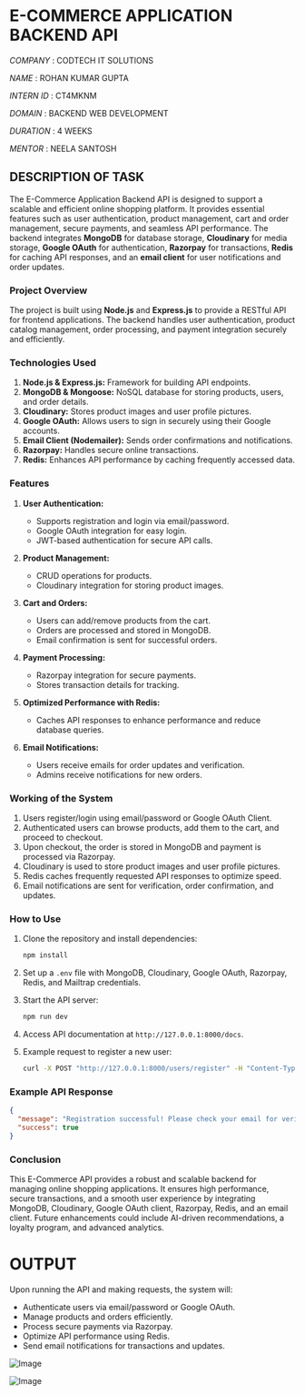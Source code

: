 # E-COMMERCE APPLICATION BACKEND API

*COMPANY* : CODTECH IT SOLUTIONS

*NAME* : ROHAN KUMAR GUPTA

*INTERN ID* : CT4MKNM

*DOMAIN* : BACKEND WEB DEVELOPMENT

*DURATION* : 4 WEEKS

*MENTOR* : NEELA SANTOSH

## DESCRIPTION OF TASK

The E-Commerce Application Backend API is designed to support a scalable and efficient online shopping platform. It provides essential features such as user authentication, product management, cart and order management, secure payments, and seamless API performance. The backend integrates **MongoDB** for database storage, **Cloudinary** for media storage, **Google OAuth** for authentication, **Razorpay** for transactions, **Redis** for caching API responses, and an **email client** for user notifications and order updates.

### Project Overview

The project is built using **Node.js** and **Express.js** to provide a RESTful API for frontend applications. The backend handles user authentication, product catalog management, order processing, and payment integration securely and efficiently.

### Technologies Used

1. **Node.js & Express.js:** Framework for building API endpoints.
2. **MongoDB & Mongoose:** NoSQL database for storing products, users, and order details.
3. **Cloudinary:** Stores product images and user profile pictures.
4. **Google OAuth:** Allows users to sign in securely using their Google accounts.
5. **Email Client (Nodemailer):** Sends order confirmations and notifications.
6. **Razorpay:** Handles secure online transactions.
7. **Redis:** Enhances API performance by caching frequently accessed data.

### Features

1. **User Authentication:**
   - Supports registration and login via email/password.
   - Google OAuth integration for easy login.
   - JWT-based authentication for secure API calls.

2. **Product Management:**
   - CRUD operations for products.
   - Cloudinary integration for storing product images.

3. **Cart and Orders:**
   - Users can add/remove products from the cart.
   - Orders are processed and stored in MongoDB.
   - Email confirmation is sent for successful orders.

4. **Payment Processing:**
   - Razorpay integration for secure payments.
   - Stores transaction details for tracking.

5. **Optimized Performance with Redis:**
   - Caches API responses to enhance performance and reduce database queries.

6. **Email Notifications:**
   - Users receive emails for order updates and verification.
   - Admins receive notifications for new orders.

### Working of the System

1. Users register/login using email/password or Google OAuth Client.
2. Authenticated users can browse products, add them to the cart, and proceed to checkout.
3. Upon checkout, the order is stored in MongoDB and payment is processed via Razorpay.
4. Cloudinary is used to store product images and user profile pictures.
5. Redis caches frequently requested API responses to optimize speed.
6. Email notifications are sent for verification, order confirmation, and updates.

### How to Use

1. Clone the repository and install dependencies:
   ```bash
   npm install
   ```
2. Set up a `.env` file with MongoDB, Cloudinary, Google OAuth, Razorpay, Redis, and Mailtrap credentials.

3. Start the API server:
   ```bash
   npm run dev
   ```
4. Access API documentation at `http://127.0.0.1:8000/docs`.

5. Example request to register a new user:
   ```bash
   curl -X POST "http://127.0.0.1:8000/users/register" -H "Content-Type: application/json" -d '{"email":"user@example.com", "password":"securepassword"}'
   ```

### Example API Response

```json
{
  "message": "Registration successful! Please check your email for verification.",
  "success": true
}
```

### Conclusion

This E-Commerce API provides a robust and scalable backend for managing online shopping applications. It ensures high performance, secure transactions, and a smooth user experience by integrating MongoDB, Cloudinary, Google OAuth client, Razorpay, Redis, and an email client. Future enhancements could include AI-driven recommendations, a loyalty program, and advanced analytics.

# OUTPUT

Upon running the API and making requests, the system will:
- Authenticate users via email/password or Google OAuth.
- Manage products and orders efficiently.
- Process secure payments via Razorpay.
- Optimize API performance using Redis.
- Send email notifications for transactions and updates.

![Image](https://github.com/user-attachments/assets/054d2741-ef7a-4d53-8242-9bc932a82a32)

![Image](https://github.com/user-attachments/assets/30c23902-3e14-4e4f-80d8-45769ddcc152)
